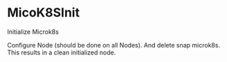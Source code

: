 # MicoK8SInit

Initialize Microk8s

Configure Node (should be done on all Nodes).
And delete snap microk8s.
This results in a clean initialized node.